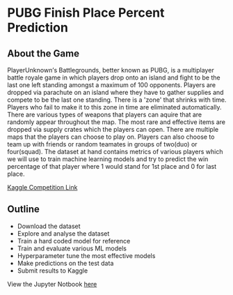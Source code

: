 # PUBG Finish Place Percent Prediction

## About the Game

PlауеrUnknоwn’ѕ Battlegrounds, bеttеr knоwn аѕ PUBG, іѕ a multірlауеr battle rоуаlе gаmе іn whісh players drop оntо аn іѕlаnd and fіght tо bе thе last оnе lеft standing amongst a maximum of 100 opponents. Players are dropped via parachute on an island where they have to gather supplies and compete to be the last one standing. There is a 'zone' that shrinks with time. Players who fail to make it to this zone in time are eliminated automatically. There are various types of weapons that players can aquire that are randomly appear throughout the map. The most rare and effective items are dropped via supply crates which the players can open. There are multiple maps that the players can choose to play on. Players can also choose to team up with friends or random teamates in groups of two(duo) or four(squad). The dataset at hand contains metrics of various players which we will use to train machine learning models and try to predict the win percentage of that player where 1 would stand for 1st place and 0 for last place.

[Kaggle Competition Link](https://www.kaggle.com/c/pubg-finish-placement-prediction)

## Outline
- Download the dataset
- Explore and analyse the dataset
- Train a hard coded model for reference 
- Train and evaluate various ML models 
- Hyperparameter tune the most effective models
- Make predictions on the test data
- Submit results to Kaggle

View the Jupyter Notbook [here](https://jovian.ai/udaysidhu1/pubg-finish-placement-prediction-1)
